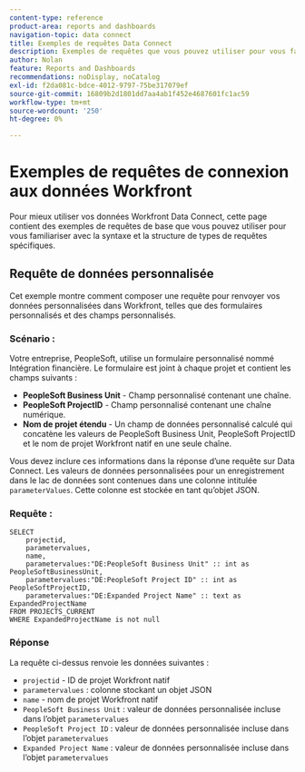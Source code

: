 ```yaml
---
content-type: reference
product-area: reports and dashboards
navigation-topic: data connect
title: Exemples de requêtes Data Connect
description: Exemples de requêtes que vous pouvez utiliser pour vous familiariser avec la syntaxe et la structure de types de requêtes spécifiques.
author: Nolan
feature: Reports and Dashboards
recommendations: noDisplay, noCatalog
exl-id: f2da081c-bdce-4012-9797-75be317079ef
source-git-commit: 16809b2d1801dd7aa4ab1f452e4687601fc1ac59
workflow-type: tm+mt
source-wordcount: '250'
ht-degree: 0%

---
```


# Exemples de requêtes de connexion aux données Workfront

Pour mieux utiliser vos données Workfront Data Connect, cette page contient des exemples de requêtes de base que vous pouvez utiliser pour vous familiariser avec la syntaxe et la structure de types de requêtes spécifiques.

## Requête de données personnalisée

Cet exemple montre comment composer une requête pour renvoyer vos données personnalisées dans Workfront, telles que des formulaires personnalisés et des champs personnalisés.

### Scénario :

Votre entreprise, PeopleSoft, utilise un formulaire personnalisé nommé Intégration financière. Le formulaire est joint à chaque projet et contient les champs suivants :

* **PeopleSoft Business Unit** - Champ personnalisé contenant une chaîne.
* **PeopleSoft ProjectID** - Champ personnalisé contenant une chaîne numérique.
* **Nom de projet étendu** - Un champ de données personnalisé calculé qui concatène les valeurs de PeopleSoft Business Unit, PeopleSoft ProjectID et le nom de projet Workfront natif en une seule chaîne.

Vous devez inclure ces informations dans la réponse d’une requête sur Data Connect. Les valeurs de données personnalisées pour un enregistrement dans le lac de données sont contenues dans une colonne intitulée `parameterValues`. Cette colonne est stockée en tant qu’objet JSON.

### Requête :

```
SELECT
    projectid,
    parametervalues,
    name,
    parametervalues:"DE:PeopleSoft Business Unit" :: int as PeopleSoftBusinessUnit,
    parametervalues:"DE:PeopleSoft Project ID" :: int as PeopleSoftProjectID,
    parametervalues:"DE:Expanded Project Name" :: text as ExpandedProjectName
FROM PROJECTS_CURRENT
WHERE ExpandedProjectName is not null
```

### Réponse

La requête ci-dessus renvoie les données suivantes :

* `projectid` - ID de projet Workfront natif
* `parametervalues` : colonne stockant un objet JSON
* `name` - nom de projet Workfront natif
* `PeopleSoft Business Unit` : valeur de données personnalisée incluse dans l’objet `parametervalues`
* `PeopleSoft Project ID` : valeur de données personnalisée incluse dans l’objet `parametervalues`
* `Expanded Project Name` : valeur de données personnalisée incluse dans l’objet `parametervalues`

<!--## Task query 

Join the project and (assignedTo) users tables into a simple task list.



## Hours query

Join owner (users), hour type, and portfolio tables to provide a sum of hours by user and portfolio for the current year.



## Document approvals query

Measure the cycle time and average number of review cycles per asset.-->
